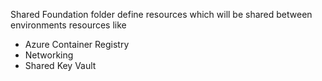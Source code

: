 Shared Foundation folder define resources which will be shared between environments
resources like
- Azure Container Registry
- Networking
- Shared Key Vault

